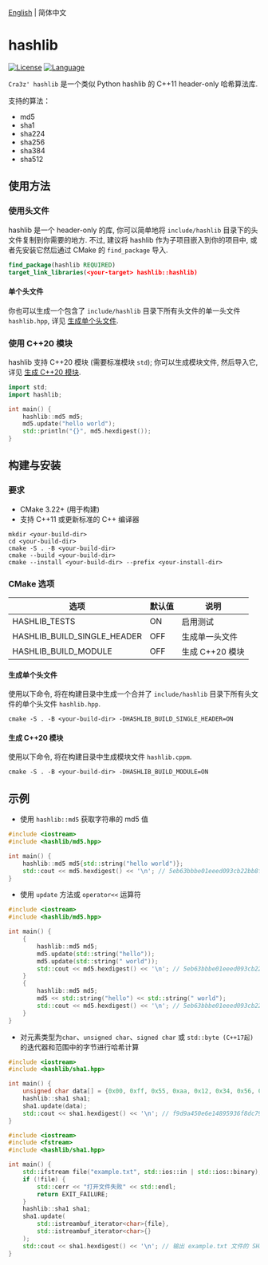 [English](README.md) | 简体中文
# hashlib

[![License](https://img.shields.io/badge/License-MIT-green.svg)](LICENSE)
[![Language](https://img.shields.io/badge/Language-C%2B%2B11-blue.svg)]()

`Cra3z' hashlib` 是一个类似 Python hashlib 的 C++11 header-only 哈希算法库.

支持的算法：
* md5
* sha1
* sha224
* sha256
* sha384
* sha512

## 使用方法

### 使用头文件
hashlib 是一个 header-only 的库, 你可以简单地将 `include/hashlib` 目录下的头文件复制到你需要的地方.
不过, 建议将 hashlib 作为子项目嵌入到你的项目中, 或者先安装它然后通过 CMake 的 `find_package` 导入.
```cmake
find_package(hashlib REQUIRED)
target_link_libraries(<your-target> hashlib::hashlib)
```

#### 单个头文件
你也可以生成一个包含了 `include/hashlib` 目录下所有头文件的单一头文件 `hashlib.hpp`, 详见 [生成单个头文件](#生成单个头文件).

### 使用 C++20 模块
hashlib 支持 C++20 模块 (需要标准模块 `std`); 你可以生成模块文件, 然后导入它, 详见 [生成 C++20 模块](#生成-c20-模块).
```cpp
import std;
import hashlib;

int main() {
    hashlib::md5 md5;
    md5.update("hello world");
    std::println("{}", md5.hexdigest());
}
```

## 构建与安装

### 要求
- CMake 3.22+ (用于构建)
- 支持 C++11 或更新标准的 C++ 编译器

```shell
mkdir <your-build-dir>
cd <your-build-dir>
cmake -S . -B <your-build-dir>
cmake --build <your-build-dir>
cmake --install <your-build-dir> --prefix <your-install-dir>
```

### CMake 选项

| 选项 | 默认值 | 说明 |
|------|--------|------|
| HASHLIB_TESTS | ON | 启用测试 |
| HASHLIB_BUILD_SINGLE_HEADER | OFF | 生成单一头文件 |
| HASHLIB_BUILD_MODULE | OFF | 生成 C++20 模块 |

#### 生成单个头文件
使用以下命令, 将在构建目录中生成一个合并了 `include/hashlib` 目录下所有头文件的单个头文件 `hashlib.hpp`.
```shell
cmake -S . -B <your-build-dir> -DHASHLIB_BUILD_SINGLE_HEADER=ON
```

#### 生成 C++20 模块
使用以下命令, 将在构建目录中生成模块文件 `hashlib.cppm`.
```shell
cmake -S . -B <your-build-dir> -DHASHLIB_BUILD_MODULE=ON
```

## 示例

* 使用 `hashlib::md5` 获取字符串的 md5 值

```cpp
#include <iostream>
#include <hashlib/md5.hpp>

int main() {
    hashlib::md5 md5{std::string("hello world")};
    std::cout << md5.hexdigest() << '\n'; // 5eb63bbbe01eeed093cb22bb8f5acdc3
}
```

* 使用 `update` 方法或 `operator<<` 运算符

```cpp
#include <iostream>
#include <hashlib/md5.hpp>

int main() {
    {
        hashlib::md5 md5;
        md5.update(std::string("hello"));
        md5.update(std::string(" world"));
        std::cout << md5.hexdigest() << '\n'; // 5eb63bbbe01eeed093cb22bb8f5acdc3
    }
    {
        hashlib::md5 md5;
        md5 << std::string("hello") << std::string(" world");
        std::cout << md5.hexdigest() << '\n'; // 5eb63bbbe01eeed093cb22bb8f5acdc3
    }
}
```

* 对元素类型为`char`、`unsigned char`、`signed char` 或 `std::byte (C++17起)` 的迭代器和范围中的字节进行哈希计算
```cpp
#include <iostream>
#include <hashlib/sha1.hpp>

int main() {
    unsigned char data[] = {0x00, 0xff, 0x55, 0xaa, 0x12, 0x34, 0x56, 0x78};
    hashlib::sha1 sha1;
    sha1.update(data);
    std::cout << sha1.hexdigest() << '\n'; // f9d9a450e6e14895936f8dc796e30209528de337
}
```

```cpp
#include <iostream>
#include <fstream>
#include <hashlib/sha1.hpp>

int main() {
    std::ifstream file("example.txt", std::ios::in | std::ios::binary);
    if (!file) {
        std::cerr << "打开文件失败" << std::endl;
        return EXIT_FAILURE;
    }
    hashlib::sha1 sha1;
    sha1.update(
        std::istreambuf_iterator<char>{file}, 
        std::istreambuf_iterator<char>{}
    );
    std::cout << sha1.hexdigest() << '\n'; // 输出 example.txt 文件的 SHA-1 哈希值
}
```